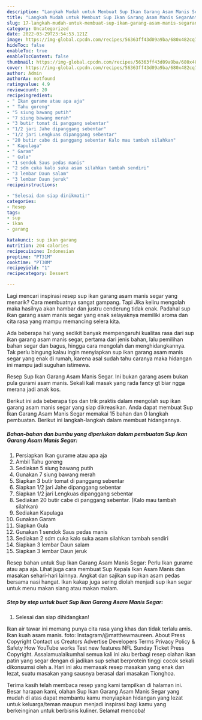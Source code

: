 ```yaml
---
description: "Langkah Mudah untuk Membuat Sup Ikan Garang Asam Manis SegarAnti Ribet"
title: "Langkah Mudah untuk Membuat Sup Ikan Garang Asam Manis SegarAnti Ribet"
slug: 17-langkah-mudah-untuk-membuat-sup-ikan-garang-asam-manis-segaranti-ribet
category: Uncategorized
date: 2022-03-29T23:54:53.121Z
image: https://img-global.cpcdn.com/recipes/56363ff43d09a9ba/680x482cq70/sup-ikan-garang-asam-manis-segar-foto-resep-utama.jpg
hideToc: false
enableToc: true
enableTocContent: false
thumbnail: https://img-global.cpcdn.com/recipes/56363ff43d09a9ba/680x482cq70/sup-ikan-garang-asam-manis-segar-foto-resep-utama.jpg
cover: https://img-global.cpcdn.com/recipes/56363ff43d09a9ba/680x482cq70/sup-ikan-garang-asam-manis-segar-foto-resep-utama.jpg
author: Admin
authorAv: notfound
ratingvalue: 4.9
reviewcount: 20
recipeingredient:
- " Ikan gurame atau apa aja"
- " Tahu goreng"
- "5 siung bawang putih"
- "7 siung bawang merah"
- "3 butir tomat di panggang sebentar"
- "1/2 jari Jahe dipanggang sebentar"
- "1/2 jari Lengkuas dipanggang sebentar"
- "20 butir cabe di panggang sebentar Kalo mau tambah silahkan"
- " Kapulaga"
- " Garam"
- " Gula"
- "1 sendok Saus pedas manis"
- "2 sdm cuka kalo suka asam silahkan tambah sendiri"
- "3 lembar Daun salam"
- "3 lembar Daun jeruk"
recipeinstructions:

- "Selesai dan siap dinikmati!"
categories:
- Resep
tags:
- sup
- ikan
- garang

katakunci: sup ikan garang 
nutrition: 204 calories
recipecuisine: Indonesian
preptime: "PT31M"
cooktime: "PT30M"
recipeyield: "1"
recipecategory: Dessert

---
```



Lagi mencari inspirasi resep sup ikan garang asam manis segar yang menarik? Cara membuatnya sangat gampang. Tapi Jika keliru mengolah maka hasilnya akan hambar dan justru cenderung tidak enak. Padahal sup ikan garang asam manis segar yang enak selayaknya memiliki aroma dan cita rasa yang mampu memancing selera kita.


Ada beberapa hal yang sedikit banyak mempengaruhi kualitas rasa dari sup ikan garang asam manis segar, pertama dari jenis bahan, lalu pemilihan bahan segar dan bagus, hingga cara mengolah dan menghidangkannya. Tak perlu bingung kalau ingin menyiapkan sup ikan garang asam manis segar yang enak di rumah, karena asal sudah tahu caranya maka hidangan ini mampu jadi suguhan istimewa.

Resep Sup Ikan Garang Asam Manis Segar. Ini bukan garang asem bukan pula gurami asam manis. Sekali kali masak yang rada fancy gt biar ngga merana jadi anak kos.


Berikut ini ada beberapa tips dan trik praktis dalam mengolah sup ikan garang asam manis segar yang siap dikreasikan. Anda dapat membuat Sup Ikan Garang Asam Manis Segar memakai 15 bahan dan 0 langkah pembuatan. Berikut ini langkah-langkah dalam membuat hidangannya.

<!--inarticleads1-->

##### Bahan-bahan dan bumbu yang diperlukan dalam pembuatan Sup Ikan Garang Asam Manis Segar:

1. Persiapkan  Ikan gurame atau apa aja
1. Ambil  Tahu goreng
1. Sediakan 5 siung bawang putih
1. Gunakan 7 siung bawang merah
1. Siapkan 3 butir tomat di panggang sebentar
1. Siapkan 1/2 jari Jahe dipanggang sebentar
1. Siapkan 1/2 jari Lengkuas dipanggang sebentar
1. Sediakan 20 butir cabe di panggang sebentar. (Kalo mau tambah silahkan)
1. Sediakan  Kapulaga
1. Gunakan  Garam
1. Siapkan  Gula
1. Gunakan 1 sendok Saus pedas manis
1. Sediakan 2 sdm cuka kalo suka asam silahkan tambah sendiri
1. Siapkan 3 lembar Daun salam
1. Siapkan 3 lembar Daun jeruk


Resep bahan untuk Sup Ikan Garang Asam Manis Segar: Perlu Ikan gurame atau apa aja. Lihat juga cara membuat Sup Kepala Ikan Asam Manis dan masakan sehari-hari lainnya. Angkat dan sajikan sup ikan asam pedas bersama nasi hangat. Ikan kakap juga sering diolah menjadi sup ikan segar untuk menu makan siang atau makan malam. 

<!--inarticleads2-->

##### Step by step untuk buat Sup Ikan Garang Asam Manis Segar:


1. Selesai dan siap dihidangkan!

Ikan air tawar ini memang punya cita rasa yang khas dan tidak terlalu amis. Ikan kuah asam manis. foto: Instagram/@matthewmaureen. About Press Copyright Contact us Creators Advertise Developers Terms Privacy Policy &amp; Safety How YouTube works Test new features NFL Sunday Ticket Press Copyright. Assalamualaikumhai semua kali ini aku berbagi resep olahan ikan patin yang segar dengan di jadikan sup sehat berprotein tinggi cocok sekali dikonsumsi oleh a. Hari ini aku memasak resep masakan yang enak dan lezat, suatu masakan yang sausnya berasal dari masakan Tionghoa. 

Terima kasih telah membaca resep yang kami tampilkan di halaman ini. Besar harapan kami, olahan Sup Ikan Garang Asam Manis Segar yang mudah di atas dapat membantu kamu menyiapkan hidangan yang lezat untuk keluarga/teman maupun menjadi inspirasi bagi kamu yang berkeinginan untuk berbisnis kuliner. Selamat mencoba!
